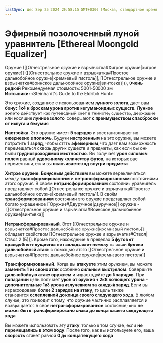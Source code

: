 ```yaml
---
lastSync: Wed Sep 25 2024 20:58:15 GMT+0300 (Москва, стандартное время)
---
```

# Эфирный позолоченный луной уравнитель [Ethereal Moongold Equalizer]

Оружие ([[Огнестрельное оружие и взрывчатка#Хитрое оружие|хитрое оружие]] ([[Огнестрельное оружие и взрывчатка#Простое дальнобойное оружие|кремневый пистоль]], [[Огнестрельное оружие и взрывчатка#Воинское дальнобойное оружие|винтовка]])), **Очень редкий**
Рекомендуемая стоимость: 5001-50000 зм
**Источники:** «Steinhardt's Guide to the Eldritch Hunt»

Это оружие, созданное с использованием **лунного золота**, дает вам **бонус 1к4 к броскам урона против негуманоидных существ**. **Лунное золото** действует как путеводный свет в темноте; существа, держащие или носящие **лунное золото**, совершают **с преимуществом спасброски от испуга и безумия**

**Настройка**. Это оружие имеет **5 зарядов** и восстанавливает их **ежедневно в полночь**. Будучи **настроенным** на это оружие, вы можете потратить **1 заряд**, чтобы стать **эфемерным**, что дает вам возможность перемещаться сквозь других существ и предметы, как если бы они были **труднопроходимой местностью**. Вы получает **урон силовым полем** равный **удвоенному количеству футов**, на которые вас переместили, если вы **оканчиваете ход внутри предмета**

**Хитрое оружие**. **Бонусным действием** вы можете переключаться между **трансформированным** и **нетрансформированным** состояниями этого оружия. В своем **нетрансформированном** состоянии уравнитель представляет собой [[Огнестрельное оружие и взрывчатка#Простое дальнобойное оружие|кремневый пистоль]]. В своём **трансформированном** состоянии это оружие представляет собой богато украшенное [[Оружие#Двуручное|двуручное]] оружие - [[Огнестрельное оружие и взрывчатка#Воинское дальнобойное оружие|винтовка]]

**Нетрансформированный**. Этот [[Огнестрельное оружие и взрывчатка#Простое дальнобойное оружие|кремневый пистоль]] обладает свойством [[Огнестрельное оружие и взрывчатка#Ствол|Ствол 2 (Б)]]. Кроме того, нахождение в пределах **5 футов от враждебного существа не накладывает помеху** на ваши **броски дальнобойной атаки** с помощью этого [[Огнестрельное оружие и взрывчатка#Простое дальнобойное оружие|кремневого пистоля]]

**Трансформированный**. Когда вы **атакуете** этим оружием, вы можете **заменить 1 из своих атак** особенно **сильным выстрелом**. Совершите **дальнобойную атаку оружием** и израсходуйте **до 5 зарядов**. При **попадании** цель получает **урон от оружия + 2к8 колющего урона + дополнительные 1к8 урона излучением за каждый заряд**. Если вы израсходовали **более 2 зарядов на атаку**, то цель также становится **ослепленной до конца своего следующего хода**. В любом случае, это приводит к тому, что оружие частично расплавляется и возвращается в свое **нетрансформированное** состояние; оно **не может быть трансформировано снова до конца вашего следующего хода**

Вы можете использовать эту **атаку**, только в том случае, если **не перемещались в этом ходу**. После того, как вы используете его, ваша **скорость** станет равной **0 до конца текущего хода**